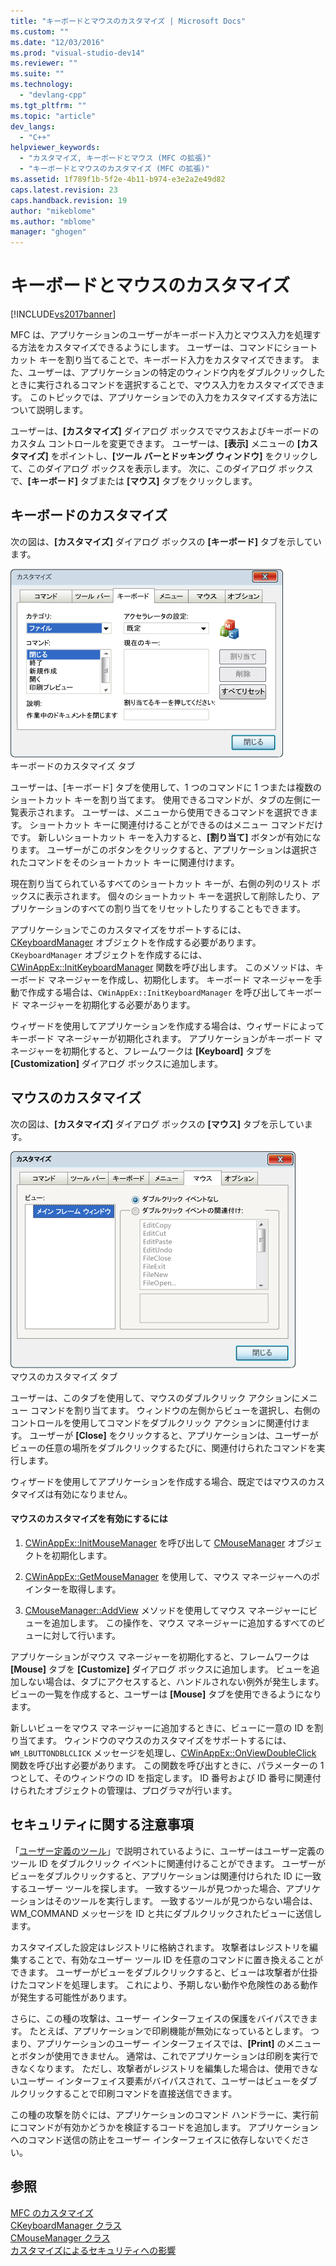 ```yaml
---
title: "キーボードとマウスのカスタマイズ | Microsoft Docs"
ms.custom: ""
ms.date: "12/03/2016"
ms.prod: "visual-studio-dev14"
ms.reviewer: ""
ms.suite: ""
ms.technology: 
  - "devlang-cpp"
ms.tgt_pltfrm: ""
ms.topic: "article"
dev_langs: 
  - "C++"
helpviewer_keywords: 
  - "カスタマイズ, キーボードとマウス (MFC の拡張)"
  - "キーボードとマウスのカスタマイズ (MFC の拡張)"
ms.assetid: 1f789f1b-5f2e-4b11-b974-e3e2a2e49d82
caps.latest.revision: 23
caps.handback.revision: 19
author: "mikeblome"
ms.author: "mblome"
manager: "ghogen"
---
```

# キーボードとマウスのカスタマイズ
[!INCLUDE[vs2017banner](../assembler/inline/includes/vs2017banner.md)]

MFC は、アプリケーションのユーザーがキーボード入力とマウス入力を処理する方法をカスタマイズできるようにします。  ユーザーは、コマンドにショートカット キーを割り当てることで、キーボード入力をカスタマイズできます。  また、ユーザーは、アプリケーションの特定のウィンドウ内をダブルクリックしたときに実行されるコマンドを選択することで、マウス入力をカスタマイズできます。  このトピックでは、アプリケーションでの入力をカスタマイズする方法について説明します。  
  
 ユーザーは、**\[カスタマイズ\]** ダイアログ ボックスでマウスおよびキーボードのカスタム コントロールを変更できます。  ユーザーは、**\[表示\]** メニューの **\[カスタマイズ\]** をポイントし、**\[ツール バーとドッキング ウィンドウ\]** をクリックして、このダイアログ ボックスを表示します。  次に、このダイアログ ボックスで、**\[キーボード\]** タブまたは **\[マウス\]** タブをクリックします。  
  
## キーボードのカスタマイズ  
 次の図は、**\[カスタマイズ\]** ダイアログ ボックスの **\[キーボード\]** タブを示しています。  
  
 ![カスタム ダイアログ ボックスの &#91;キーボード&#93; タブ](../mfc/media/mfcnextkeyboardtab.png "MFCNextKeyboardTab")  
キーボードのカスタマイズ タブ  
  
 ユーザーは、\[キーボード\] タブを使用して、1 つのコマンドに 1 つまたは複数のショートカット キーを割り当てます。  使用できるコマンドが、タブの左側に一覧表示されます。  ユーザーは、メニューから使用できるコマンドを選択できます。  ショートカット キーに関連付けることができるのはメニュー コマンドだけです。  新しいショートカット キーを入力すると、**\[割り当て\]** ボタンが有効になります。  ユーザーがこのボタンをクリックすると、アプリケーションは選択されたコマンドをそのショートカット キーに関連付けます。  
  
 現在割り当てられているすべてのショートカット キーが、右側の列のリスト ボックスに表示されます。  個々のショートカット キーを選択して削除したり、アプリケーションのすべての割り当てをリセットしたりすることもできます。  
  
 アプリケーションでこのカスタマイズをサポートするには、[CKeyboardManager](../mfc/reference/ckeyboardmanager-class.md) オブジェクトを作成する必要があります。  `CKeyboardManager` オブジェクトを作成するには、[CWinAppEx::InitKeyboardManager](../Topic/CWinAppEx::InitKeyboardManager.md) 関数を呼び出します。  このメソッドは、キーボード マネージャーを作成し、初期化します。  キーボード マネージャーを手動で作成する場合は、`CWinAppEx::InitKeyboardManager` を呼び出してキーボード マネージャーを初期化する必要があります。  
  
 ウィザードを使用してアプリケーションを作成する場合は、ウィザードによってキーボード マネージャーが初期化されます。  アプリケーションがキーボード マネージャーを初期化すると、フレームワークは **\[Keyboard\]** タブを **\[Customization\]** ダイアログ ボックスに追加します。  
  
## マウスのカスタマイズ  
 次の図は、**\[カスタマイズ\]** ダイアログ ボックスの **\[マウス\]** タブを示しています。  
  
 ![カスタム ダイアログ ボックスの &#91;マウス&#93; タブ](../mfc/media/mfcnextmousetab.png "MFCNextMouseTab")  
マウスのカスタマイズ タブ  
  
 ユーザーは、このタブを使用して、マウスのダブルクリック アクションにメニュー コマンドを割り当てます。  ウィンドウの左側からビューを選択し、右側のコントロールを使用してコマンドをダブルクリック アクションに関連付けます。  ユーザーが **\[Close\]** をクリックすると、アプリケーションは、ユーザーがビューの任意の場所をダブルクリックするたびに、関連付けられたコマンドを実行します。  
  
 ウィザードを使用してアプリケーションを作成する場合、既定ではマウスのカスタマイズは有効になりません。  
  
#### マウスのカスタマイズを有効にするには  
  
1.  [CWinAppEx::InitMouseManager](../Topic/CWinAppEx::InitMouseManager.md) を呼び出して [CMouseManager](../mfc/reference/cmousemanager-class.md) オブジェクトを初期化します。  
  
2.  [CWinAppEx::GetMouseManager](../Topic/CWinAppEx::GetMouseManager.md) を使用して、マウス マネージャーへのポインターを取得します。  
  
3.  [CMouseManager::AddView](../Topic/CMouseManager::AddView.md) メソッドを使用してマウス マネージャーにビューを追加します。  この操作を、マウス マネージャーに追加するすべてのビューに対して行います。  
  
 アプリケーションがマウス マネージャーを初期化すると、フレームワークは **\[Mouse\]** タブを **\[Customize\]** ダイアログ ボックスに追加します。  ビューを追加しない場合は、タブにアクセスすると、ハンドルされない例外が発生します。  ビューの一覧を作成すると、ユーザーは **\[Mouse\]** タブを使用できるようになります。  
  
 新しいビューをマウス マネージャーに追加するときに、ビューに一意の ID を割り当てます。  ウィンドウのマウスのカスタマイズをサポートするには、`WM_LBUTTONDBLCLICK` メッセージを処理し、[CWinAppEx::OnViewDoubleClick](../Topic/CWinAppEx::OnViewDoubleClick.md) 関数を呼び出す必要があります。  この関数を呼び出すときに、パラメーターの 1 つとして、そのウィンドウの ID を指定します。  ID 番号および ID 番号に関連付けられたオブジェクトの管理は、プログラマが行います。  
  
## セキュリティに関する注意事項  
 「[ユーザー定義のツール](../Topic/User-defined%20Tools.md)」で説明されているように、ユーザーはユーザー定義のツール ID をダブルクリック イベントに関連付けることができます。  ユーザーがビューをダブルクリックすると、アプリケーションは関連付けられた ID に一致するユーザー ツールを探します。  一致するツールが見つかった場合、アプリケーションはそのツールを実行します。  一致するツールが見つからない場合は、WM\_COMMAND メッセージを ID と共にダブルクリックされたビューに送信します。  
  
 カスタマイズした設定はレジストリに格納されます。  攻撃者はレジストリを編集することで、有効なユーザー ツール ID を任意のコマンドに置き換えることができます。  ユーザーがビューをダブルクリックすると、ビューは攻撃者が仕掛けたコマンドを処理します。  これにより、予期しない動作や危険性のある動作が発生する可能性があります。  
  
 さらに、この種の攻撃は、ユーザー インターフェイスの保護をバイパスできます。  たとえば、アプリケーションで印刷機能が無効になっているとします。  つまり、アプリケーションのユーザー インターフェイスでは、**\[Print\]** のメニューとボタンが使用できません。  通常は、これでアプリケーションは印刷を実行できなくなります。  ただし、攻撃者がレジストリを編集した場合は、使用できないユーザー インターフェイス要素がバイパスされて、ユーザーはビューをダブルクリックすることで印刷コマンドを直接送信できます。  
  
 この種の攻撃を防ぐには、アプリケーションのコマンド ハンドラーに、実行前にコマンドが有効かどうかを検証するコードを追加します。  アプリケーションへのコマンド送信の防止をユーザー インターフェイスに依存しないでください。  
  
## 参照  
 [MFC のカスタマイズ](../mfc/customization-for-mfc.md)   
 [CKeyboardManager クラス](../mfc/reference/ckeyboardmanager-class.md)   
 [CMouseManager クラス](../mfc/reference/cmousemanager-class.md)   
 [カスタマイズによるセキュリティへの影響](../Topic/Security%20Implications%20of%20Customization.md)